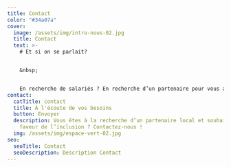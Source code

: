 ```yaml
---
title: Contact
color: "#34a07a"
cover:
  image: /assets/img/intro-nous-02.jpg
  title: Contact
  text: >-
    # Et si on se parlait?


    &nbsp;


    En recherche de salariés ? En recherche d’un partenaire pour vous accompagner dans vos projets de développement industriels, d’économie circulaire ? En recherche d’une solution pour l’entretien ou la valorisation de votre site ? Vous cherchez un emploi? Contactez-nous !
contact:
  catTitle: contact
  title: À l'écoute de vos besoins
  button: Envoyer
  description: Vous êtes à la recherche d’un partenaire local et souhaitez agir en
    faveur de l’inclusion ? Contactez-nous !
  img: /assets/img/espace-vert-02.jpg
seo:
  seoTitle: Contact
  seoDescription: Description Contact
---
```

